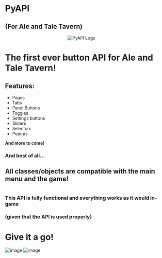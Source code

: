# PyAPI
## (For Ale and Tale Tavern)
<p align="center">
  <img src="https://github.com/user-attachments/assets/47dd6601-0671-42f0-a909-f13ddc9d61f2" alt="PyAPI Logo">
</p>

# The first ever button API for Ale and Tale Tavern!

## Features:
- Pages
- Tabs
- Panel Buttons
- Toggles
- Settings buttons
- Sliders
- Selectors
- Popups

**And more to come!**
### And best of all...
## All classes/objects are compatible with the main menu and the game!

#  

### This API is fully functional and everything works as it would in-game 
### (given that the API is used properly)
# Give it a go!

![image](https://github.com/user-attachments/assets/50af8bc8-07fe-4778-8baf-b3aa80366a75) ![image](https://github.com/user-attachments/assets/7824a357-db39-4208-bd32-c4861f0098bf)
